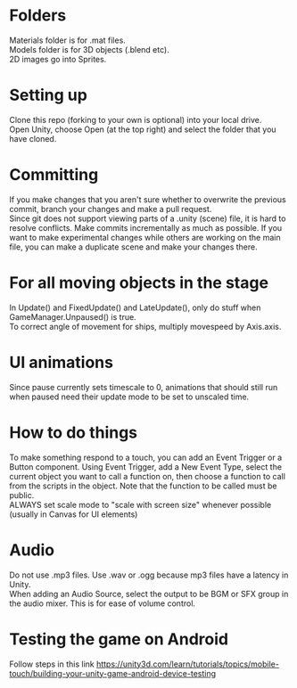 # Folders

Materials folder is for .mat files. <br>
Models folder is for 3D objects (.blend etc). <br>
2D images go into Sprites.

# Setting up

Clone this repo (forking to your own is optional) into your local drive. <br>
Open Unity, choose Open (at the top right) and select the folder that you have cloned.

# Committing

If you make changes that you aren't sure whether to overwrite the previous commit, branch your changes and make a pull request. <br>
Since git does not support viewing parts of a .unity (scene) file, it is hard to resolve conflicts. Make commits incrementally as much as possible. If you want to make experimental changes while others are working on the main file, you can make a duplicate scene and make your changes there.

# For all moving objects in the stage

In Update() and FixedUpdate() and LateUpdate(), only do stuff when GameManager.Unpaused() is true. <br>
To correct angle of movement for ships, multiply movespeed by Axis.axis.

# UI animations

Since pause currently sets timescale to 0, animations that should still run when paused need their update mode to be set to unscaled time.

# How to do things

To make something respond to a touch, you can add an Event Trigger or a Button component. Using Event Trigger, add a New Event Type, select the current object you want to call a function on, then choose a function to call from the scripts in the object. Note that the function to be called must be public. <br>
ALWAYS set scale mode to "scale with screen size" whenever possible (usually in Canvas for UI elements)

# Audio

Do not use .mp3 files. Use .wav or .ogg because mp3 files have a latency in Unity. <br>
When adding an Audio Source, select the output to be BGM or SFX group in the audio mixer. This is for ease of volume control.

# Testing the game on Android

Follow steps in this link https://unity3d.com/learn/tutorials/topics/mobile-touch/building-your-unity-game-android-device-testing